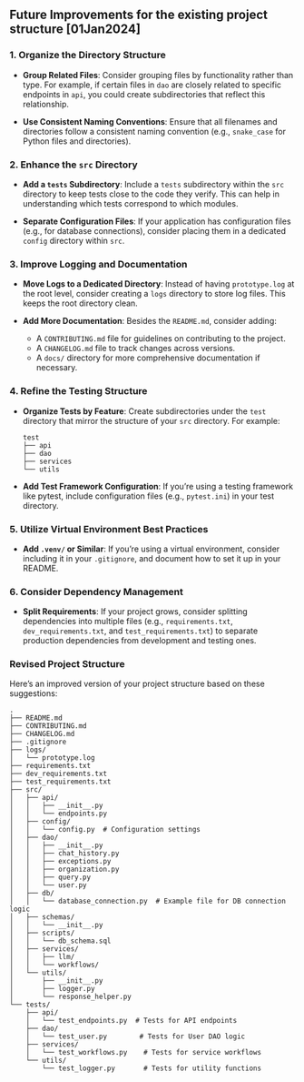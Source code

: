## Future Improvements for the existing project structure [01Jan2024]

### 1. **Organize the Directory Structure**

- **Group Related Files**: Consider grouping files by functionality rather than type. For example, if certain files in `dao` are closely related to specific endpoints in `api`, you could create subdirectories that reflect this relationship.

- **Use Consistent Naming Conventions**: Ensure that all filenames and directories follow a consistent naming convention (e.g., `snake_case` for Python files and directories).

### 2. **Enhance the `src` Directory**

- **Add a `tests` Subdirectory**: Include a `tests` subdirectory within the `src` directory to keep tests close to the code they verify. This can help in understanding which tests correspond to which modules.

- **Separate Configuration Files**: If your application has configuration files (e.g., for database connections), consider placing them in a dedicated `config` directory within `src`.

### 3. **Improve Logging and Documentation**

- **Move Logs to a Dedicated Directory**: Instead of having `prototype.log` at the root level, consider creating a `logs` directory to store log files. This keeps the root directory clean.

- **Add More Documentation**: Besides the `README.md`, consider adding:
  - A `CONTRIBUTING.md` file for guidelines on contributing to the project.
  - A `CHANGELOG.md` file to track changes across versions.
  - A `docs/` directory for more comprehensive documentation if necessary.

### 4. **Refine the Testing Structure**

- **Organize Tests by Feature**: Create subdirectories under the `test` directory that mirror the structure of your `src` directory. For example:
    ```
    test
    ├── api
    ├── dao
    ├── services
    └── utils
    ```

- **Add Test Framework Configuration**: If you’re using a testing framework like pytest, include configuration files (e.g., `pytest.ini`) in your test directory.

### 5. **Utilize Virtual Environment Best Practices**

- **Add `.venv/` or Similar**: If you’re using a virtual environment, consider including it in your `.gitignore`, and document how to set it up in your README.

### 6. **Consider Dependency Management**

- **Split Requirements**: If your project grows, consider splitting dependencies into multiple files (e.g., `requirements.txt`, `dev_requirements.txt`, and `test_requirements.txt`) to separate production dependencies from development and testing ones.

### Revised Project Structure

Here’s an improved version of your project structure based on these suggestions:

```
.
├── README.md
├── CONTRIBUTING.md
├── CHANGELOG.md
├── .gitignore
├── logs/
│   └── prototype.log
├── requirements.txt
├── dev_requirements.txt
├── test_requirements.txt
├── src/
│   ├── api/
│   │   ├── __init__.py
│   │   └── endpoints.py
│   ├── config/
│   │   └── config.py  # Configuration settings
│   ├── dao/
│   │   ├── __init__.py
│   │   ├── chat_history.py
│   │   ├── exceptions.py
│   │   ├── organization.py
│   │   ├── query.py
│   │   └── user.py
│   ├── db/
│   │   └── database_connection.py  # Example file for DB connection logic
│   ├── schemas/
│   │   └── __init__.py
│   ├── scripts/
│   │   └── db_schema.sql
│   ├── services/
│   │   ├── llm/
│   │   └── workflows/
│   └── utils/
│       ├── __init__.py
│       ├── logger.py
│       └── response_helper.py
└── tests/
    ├── api/
    │   └── test_endpoints.py  # Tests for API endpoints
    ├── dao/
    │   └── test_user.py        # Tests for User DAO logic
    ├── services/
    │   └── test_workflows.py    # Tests for service workflows
    └── utils/
        └── test_logger.py       # Tests for utility functions

```
